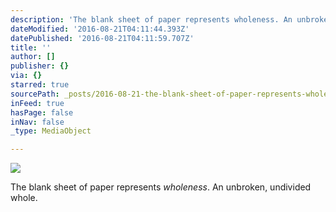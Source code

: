 ```yaml
---
description: 'The blank sheet of paper represents wholeness. An unbroken, undivided whole.'
dateModified: '2016-08-21T04:11:44.393Z'
datePublished: '2016-08-21T04:11:59.707Z'
title: ''
author: []
publisher: {}
via: {}
starred: true
sourcePath: _posts/2016-08-21-the-blank-sheet-of-paper-represents-wholeness-an-unbroken.md
inFeed: true
hasPage: false
inNav: false
_type: MediaObject

---
```

![](https://the-grid-user-content.s3-us-west-2.amazonaws.com/6a089dbe-980e-4a24-9072-e5afe05a3ae7.jpg)

The blank sheet of paper represents _wholeness_. An unbroken, undivided whole.